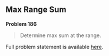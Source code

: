 Max Range Sum
-------------

**Problem 186**

> Determine max sum at the range.

Full problem statement is available [here][mirror].

[mirror]: https://github.com/rdtsc/codeeval-problem-statements/tree/master/easy/186-max-range-sum/
          "View Problem Statement Mirror"

